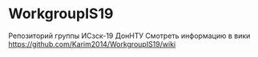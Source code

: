 # WorkgroupIS19
Репозиторий группы ИСзск-19 ДонНТУ
Смотреть информацию в вики https://github.com/Karim2014/WorkgroupIS19/wiki
